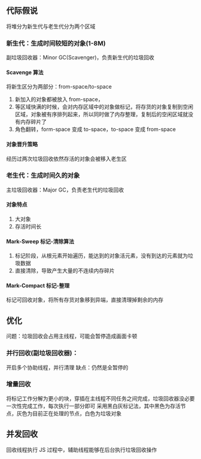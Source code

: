 <!-- @format -->

## 代际假说

将堆分为新生代与老生代分为两个区域

### 新生代：生成时间较短的对象(1-8M)

副垃圾回收器：Minor GC(Scavenger)，负责新生代的垃圾回收

#### Scavenge 算法

将新生区分为两部分：from-space/to-space

1. 新加入的对象都被放入 from-space，
2. 等区域快满的时候，会对内存区域中的对象做标记，将存货的对象复制到空闲区域，对象被有序排列起来，所以同时做了内存整理，复制后的空闲区域就没有内存碎片了
3. 角色翻转，form-space 变成 to-space，to-space 变成 from-space

#### 对象晋升策略

经历过两次垃圾回收依然存活的对象会被移入老生区

### 老生代：生成时间久的对象

主垃圾回收器：Major GC，负责老生代的垃圾回收

#### 对象特点

1. 大对象
2. 存活时间长

#### Mark-Sweep 标记-清除算法

1. 标记阶段，从根元素开始遍历，能达到的对象活元素，没有到达的元素就为垃圾数据
2. 直接清除，导致产生大量的不连续内存碎片

#### Mark-Compact 标记-整理

标记可回收对象，将所有存货对象移到异端，直接清理掉剩余的内存

## 优化

问题：垃圾回收会占用主线程，可能会暂停造成画面卡顿

### 并行回收(副垃圾回收器)：

开启多个协助线程，并行清理
缺点：仍然是全暂停的

### 增量回收

将标记工作分解为更小的块，穿插在主线程不同任务之间完成，垃圾回收器没必要一次性完成工作，每次执行一部分即可
采用黑白灰标记法，其中黑色为存活节点，灰色为目前正在处理的节点，白色为垃圾对象

## 并发回收

回收线程执行 JS 过程中，辅助线程能够在后台执行垃圾回收操作
